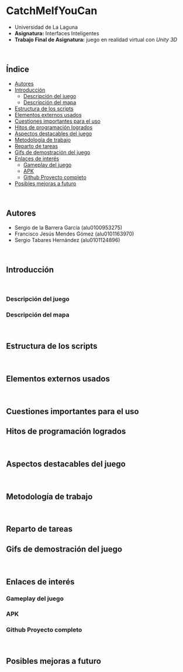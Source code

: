 # CatchMeIfYouCan

- Universidad de La Laguna
- **Asignatura:** Interfaces Inteligentes
- **Trabajo Final de Asignatura:** juego en realidad virtual con *Unity 3D*

<br>

## Índice <!-- omit in toc -->

- [Autores](#-autores)
- [Introducción](#-introducción)
  - [Descripción del juego](#descripción-del-juego)
  - [Descripción del mapa](#descripción-del-mapa)
- [Estructura de los scripts](#estructura-de-los-scripts)
- [Elementos externos usados](#-elementos-externos-usados)
-  [Cuestiones importantes para el uso](#-cuestiones-importantes-para-el-uso)
- [Hitos de programación logrados](#-hitos-de-programación-logrados)
- [Aspectos destacables del juego](#-aspectos-destacables-del-juego)
- [Metodología de trabajo](#-metodología-de-trabajo)
- [Reparto de tareas](#-reparto-de-tareas)
- [Gifs de demostración del juego](#-gifs-de-demostración-del-juego)
- [Enlaces de interés](#-enlaces-de-interés)
  - [Gameplay del juego](#gameplay-del-juego)
  - [APK](#apk)
  - [Github Proyecto completo](#github-proyecto-completo)
- [Posibles mejoras a futuro](#-posibles-mejoras-a-futuro)



<br>

## Autores 

- Sergio de la Barrera García (alu0100953275)
- Francisco Jesús Mendes Gómez (alu0101163970)
- Sergio Tabares Hernández (alu0101124896)

<br>

## Introducción

<br>

### Descripción del juego



### Descripción del mapa

<br>

## Estructura de los scripts



<br>

## Elementos externos usados

<br>

## Cuestiones importantes para el uso


## Hitos de programación logrados


<br>

## Aspectos destacables del juego

<br>

## Metodología de trabajo


<br>

## Reparto de tareas


## Gifs de demostración del juego

  
<br>

## Enlaces de interés

### Gameplay del juego


### APK


### Github Proyecto completo

  
<br>

## Posibles mejoras a futuro
